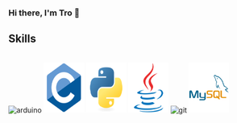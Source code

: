 ### Hi there, I'm Tro 👋

<h2>
  Skills
</h2>
<div style="display: inline_block"><br>
  <img src="https://cdn.worldvectorlogo.com/logos/arduino-1.svg" alt="arduino" width="80" height="100"/>
  <img src="https://raw.githubusercontent.com/devicons/devicon/master/icons/c/c-original.svg" alt="c" width="80" height="100"/>
  <img src="https://raw.githubusercontent.com/devicons/devicon/master/icons/python/python-original.svg" alt="python" width="80" height="100"/>
  <img src="https://raw.githubusercontent.com/devicons/devicon/master/icons/java/java-original.svg" alt="java" width="80" height="100"/>
  <img src="https://www.vectorlogo.zone/logos/git-scm/git-scm-icon.svg" alt="git" width="80" height="100"/>
  <img src="https://raw.githubusercontent.com/devicons/devicon/master/icons/mysql/mysql-original-wordmark.svg" alt="mysql" width="80" height="100"/>
  
<h2>
  

<br>
